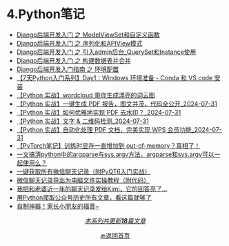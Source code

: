# 4.Python笔记

- [Django后端开发入门 之 ModelViewSet和自定义函数](docs/4.Python笔记/Django后端开发入门%20之%20ModelViewSet和自定义函数.md)
- [Django后端开发入门 之 序列化和APIView模式](docs/4.Python笔记/Django后端开发入门%20之%20序列化和APIView模式.md)
- [Django后端开发入门 之 引入admin后台_QuerySet和Instance使用](docs/4.Python笔记/Django后端开发入门%20之%20引入admin后台_QuerySet和Instance使用.md)
- [Django后端开发入门 之 构建数据表并合并](docs/4.Python笔记/Django后端开发入门%20之%20构建数据表并合并.md)
- [Django后端开发入门指南 之 环境配置](docs/4.Python笔记/Django后端开发入门指南%20之%20环境配置.md)
- [【7天Python入门系列】Day1：Windows 环境准备 - Conda 和 VS code 安装](docs/4.Python笔记/【7天Python入门系列】Day1：Windows%20环境准备%20-%20Conda%20和%20VS%20code%20安装.md)
- [【Python 实战】wordcloud 带你生成漂亮的词云图](docs/4.Python笔记/【Python%20实战】wordcloud%20带你生成漂亮的词云图.md)
- [【Python 实战】一键生成 PDF 报告，图文并茂，代码全公开_2024-07-31](docs/4.Python笔记/【Python%20实战】一键生成%20PDF%20报告，图文并茂，代码全公开_2024-07-31.md)
- [【Python 实战】如何优雅地实现 PDF 去水印？_2024-07-31](docs/4.Python笔记/【Python%20实战】如何优雅地实现%20PDF%20去水印？_2024-07-31.md)
- [【Python 实战】文字 & 二维码检测_2024-07-31](docs/4.Python笔记/【Python%20实战】文字%20&%20二维码检测_2024-07-31.md)
- [【Python 实战】自动化处理 PDF 文档，完美实现 WPS 会员功能_2024-07-31](docs/4.Python笔记/【Python%20实战】自动化处理%20PDF%20文档，完美实现%20WPS%20会员功能_2024-07-31.md)
- [【PyTorch笔记】训练时显存一直增加到 out-of-memory？真相了！](docs/4.Python笔记/【PyTorch笔记】训练时显存一直增加到%20out-of-memory？真相了！.md)
- [一文搞清python中的argparse与sys.argv方法，argparse和sys.argv可以一起使用么？](docs/4.Python笔记/一文搞清python中的argparse与sys.argv方法，argparse和sys.argv可以一起使用么？.md)
- [一键获取所有微信聊天记录（附PyQT6入门实战）](docs/4.Python笔记/一键获取所有微信聊天记录（附PyQT6入门实战）.md)
- [微信聊天记录导出为电脑文件实操教程（附代码）](docs/4.Python笔记/微信聊天记录导出为电脑文件实操教程（附代码）.md)
- [我把和老婆近一年的聊天记录发给Kimi，它的回答亮了...](docs/4.Python笔记/我把和老婆近一年的聊天记录发给Kimi，它的回答亮了....md)
- [用Python爬取公众号历史所有文章，看这篇就够了](docs/4.Python笔记/用Python爬取公众号历史所有文章，看这篇就够了.md)
- [自制神器！家长小朋友的福音~](docs/4.Python笔记/自制神器！家长小朋友的福音~.md)

<div style="text-align: center">

<u>*本系列共更新**18**篇文章*</u>
</div>
<div style="text-align: center">

[🔙返回首页](/)
</div>